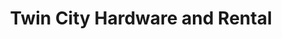 ---
title: "Twin City Hardware and Rental"
url: /deadwood/twin-city-hardware-and-rental/
shop: hardware
---
